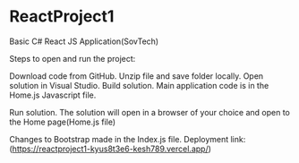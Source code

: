 # ReactProject1
Basic C# React JS Application(SovTech)

Steps to open and run the project:

Download code from GitHub.
Unzip file and save folder locally.
Open solution in Visual Studio.
Build solution.
Main application code is in the Home.js Javascript file.

Run solution.
The solution will open in a browser of your choice and open to the Home page(Home.js file)

Changes to Bootstrap made in the Index.js file.
Deployment link: (https://reactproject1-kyus8t3e6-kesh789.vercel.app/)
